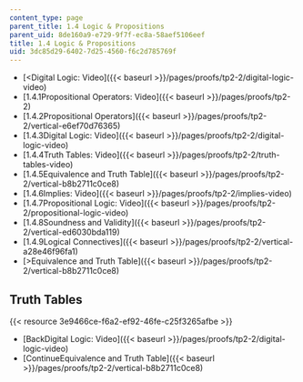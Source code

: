 ```yaml
---
content_type: page
parent_title: 1.4 Logic & Propositions
parent_uid: 8de160a9-e729-9f7f-ec8a-58aef5106eef
title: 1.4 Logic & Propositions
uid: 3dc85d29-6402-7d25-4560-f6c2d785769f
---
```


*   [<Digital Logic: Video]({{< baseurl >}}/pages/proofs/tp2-2/digital-logic-video)
*   [1.4.1Propositional Operators: Video]({{< baseurl >}}/pages/proofs/tp2-2)
*   [1.4.2Propositional Operators]({{< baseurl >}}/pages/proofs/tp2-2/vertical-e6ef70d76365)
*   [1.4.3Digital Logic: Video]({{< baseurl >}}/pages/proofs/tp2-2/digital-logic-video)
*   [1.4.4Truth Tables: Video]({{< baseurl >}}/pages/proofs/tp2-2/truth-tables-video)
*   [1.4.5Equivalence and Truth Table]({{< baseurl >}}/pages/proofs/tp2-2/vertical-b8b2711c0ce8)
*   [1.4.6Implies: Video]({{< baseurl >}}/pages/proofs/tp2-2/implies-video)
*   [1.4.7Propositional Logic: Video]({{< baseurl >}}/pages/proofs/tp2-2/propositional-logic-video)
*   [1.4.8Soundness and Validity]({{< baseurl >}}/pages/proofs/tp2-2/vertical-ed6030bda119)
*   [1.4.9Logical Connectives]({{< baseurl >}}/pages/proofs/tp2-2/vertical-a28e46f96fa1)
*   [\>Equivalence and Truth Table]({{< baseurl >}}/pages/proofs/tp2-2/vertical-b8b2711c0ce8)

Truth Tables
------------

{{< resource 3e9466ce-f6a2-ef92-46fe-c25f3265afbe >}}

*   [BackDigital Logic: Video]({{< baseurl >}}/pages/proofs/tp2-2/digital-logic-video)
*   [ContinueEquivalence and Truth Table]({{< baseurl >}}/pages/proofs/tp2-2/vertical-b8b2711c0ce8)
